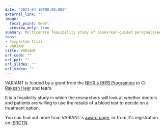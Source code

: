```yaml
---
date: "2021-04-10T00:00:00Z"
external_link: ""
image:
  focal_point: Smart
  preview_only: true
summary: Multicentre feasibility study of biomarker-guided personalised treatment in advanced prostate cancer
tags:
- Completed-trial
- VARIANT
title: VARIANT
url_code: ""
url_pdf: ""
url_slides: ""
url_video: ""
---
```


VARIANT is funded by a grant from the [NIHR's RfPB Programme](https://www.nihr.ac.uk/explore-nihr/funding-programmes/research-for-patient-benefit.htm) to CI [Rakesh Heer](https://www.ncl.ac.uk/medical-sciences/people/profile/rakeshheer.html) and team.

It is a feasibility study in which the researchers will look at whether doctors and patients are willing to use the results of a blood test to decide on a treatment option.

You can find out more from VARIANT's [award page](https://fundingawards.nihr.ac.uk/award/PB-PG-0816-20043), or from it's registration on [ISRCTN](https://doi.org/10.1186/ISRCTN10246848).
